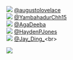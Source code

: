 
 ![](http://pbs.twimg.com/profile_images/1608442446869823489/ac9L1BJq_normal.jpg) [@augustolovelace](https://twitter.com/augustolovelace)<br>![](http://pbs.twimg.com/profile_images/1603330751398760448/opHyTUPC_normal.png) [@YambahadurChh15](https://twitter.com/YambahadurChh15)<br>![](http://pbs.twimg.com/profile_images/1487102266272194560/2-qEicm7_normal.jpg) [@AgaDeeba](https://twitter.com/AgaDeeba)<br>![](http://pbs.twimg.com/profile_images/1608360600651849728/vrUxslA9_normal.jpg) [@HaydenPJones](https://twitter.com/HaydenPJones)<br>![](http://pbs.twimg.com/profile_images/1588551946826575874/amnVezpZ_normal.jpg) [@Jay_Ding_](https://twitter.com/Jay_Ding_)<br> 

![](https://visitor-badge.laobi.icu/badge?page_id=ponder)
